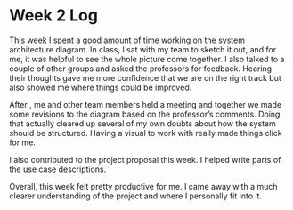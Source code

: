 # Week 2 Log

This week I spent a good amount of time working on the system architecture diagram. In class, I sat with my team to sketch it out, and for me, it was helpful to see the whole picture come together. I also talked to a couple of other groups and asked the professors for feedback. Hearing their thoughts gave me more confidence that we are on the right track but also showed me where things could be improved.  

After , me and other team members held a meeting  and together we made some revisions to the diagram based on the professor’s comments. Doing that actually cleared up several of my own doubts about how the system should be structured. Having a visual to work with really made things click for me.  

I also contributed to the project proposal this week. I helped write parts of the use case descriptions.

Overall, this week felt pretty productive for me. I came away with a much clearer understanding of the project and where I personally fit into it.
